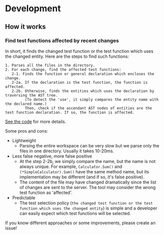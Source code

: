 # Development

## How it works

### Find test functions affected by recent changes

In short, it finds the changed test function or the test function which uses the changed entity. Here are the steps to find such functions:

```
1. Parses all the files in the directory.
2. For each change, find the affected test functions:
   2-1. Finds the function or general declaration which encloses the change.
   2-2a. If the declaration is the test function, the function is affected.
   2-2b. Otherwise, finds the entities which uses the declaration by traversing the AST tree.
         (To detect the 'use', it simply compares the entity name with the declared name.)
         Then, check if the ascendant AST nodes of entities are the test function declaration. If so, the function is affected.
```

[See the code](https://github.com/go-noisegate/noisegate/blob/master/server/dependency.go) for more details.

Some pros and cons:
* Lightweight
   * Parsing the entire workspace can be very slow but we parse only the files in one directory. Usually it takes 10-20ms.
* Less false negative, more false positive
   * At the step 2-2b, we simply compare the name, but the name is not always unique. For example, `Calculator.Sum()` and `(*SimpleCalculator).Sum()` have the same method name, but its implementation may be different (and if so, it's false positive).
   * The content of the file may have changed dramatically since the list of changes are sent to the server. The tool may consider the wrong test function as 'affected'.
* Predictable
  * The test selection policy (`the changed test function or the test function which uses the changed entity`) is simple and a developer can easily expect which test functions will be selected.

If you know different approaches or some improvements, please create an issue!
